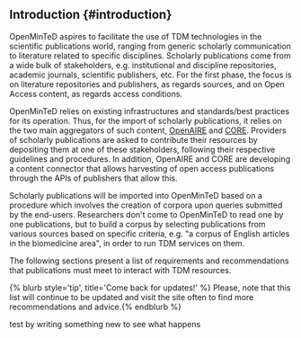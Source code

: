 ## Introduction {#introduction}

OpenMinTeD aspires to facilitate the use of TDM technologies in the scientific publications world, ranging from generic scholarly communication to literature related to specific disciplines. Scholarly publications come from a wide bulk of stakeholders, e.g. institutional and discipline repositories, academic journals, scientific publishers, etc. For the first phase, the focus is on literature repositories and publishers, as regards sources, and on Open Access content, as regards access conditions.

OpenMinTeD relies on existing infrastructures and standards/best practices for its operation. Thus, for the import of scholarly publications, it relies on the two main aggregators of such content, [OpenAIRE](/www.openaire.eu) and [CORE](/core.ac.uk). Providers of scholarly publications are asked to contribute their resources by depositing them at one of these stakeholders, following their respective guidelines and procedures. In addition, OpenAIRE and CORE are developing a content connector that allows harvesting of open access publications through the APIs of publishers that allow this.

Scholarly publications will be imported into OpenMinTeD based on a procedure which involves the creation of corpora upon queries submitted by the end-users. Researchers don&#039;t come to OpenMinTeD to read one by one publications, but to build a corpus by selecting publications from various sources based on specific criteria, e.g. &quot;a corpus of English articles in the biomedicine area&quot;, in order to run TDM services on them.

The following sections present a list of requirements and recommendations that publications must meet to interact with TDM resources. 

{% blurb style='tip', title='Come back for updates!' %}
Please, note that this list will continue to be updated and visit the site often to find more recommendations and advice.{% endblurb %}

test by writing something new to see what happens
